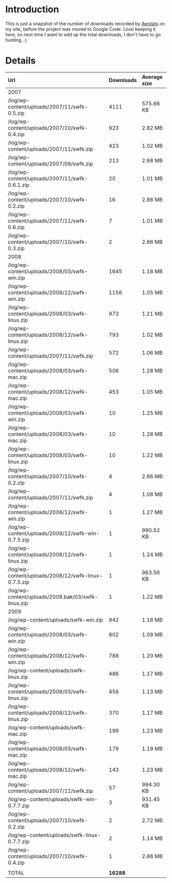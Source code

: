 # Introduction #

This is just a snapshot of the number of downloads recorded by [Awstats](http://awstats.sourceforge.net/) on my site, before the project was moved to Google Code.  (Just keeping it here, so next time I want to add up the total downloads, I don't have to go hunting...)


# Details #

| **Url** | **Downloads** | **Average size** |
|:--------|:--------------|:-----------------|
|2007	    |	              |                  | |
|/log/wp-content/uploads/2007/11/swfk-0.5.zip	|4111	          |575.66 KB         |
|/log/wp-content/uploads/2007/10/swfk-0.4.zip	|923	           |2.82 MB           |
|/log/wp-content/uploads/2007/11/swfk.zip	|423	           |1.02 MB           |
|/log/wp-content/uploads/2007/09/swfk.zip	|213	           |2.68 MB           |
|/log/wp-content/uploads/2007/11/swfk-0.6.1.zip	|20	            |1.01 MB           |
|/log/wp-content/uploads/2007/10/swfk-0.2.zip	|16	            |2.86 MB           |
|/log/wp-content/uploads/2007/11/swfk-0.6.zip	|7	             |1.01 MB           |
|/log/wp-content/uploads/2007/10/swfk-0.3.zip	|2	             |2.86 MB           |
|2008	    |	              |                  | |
|/log/wp-content/uploads/2008/03/swfk-win.zip	|1645	          |1.18 MB           |
|/log/wp-content/uploads/2008/12/swfk-win.zip	|1156	          |1.05 MB           |
|/log/wp-content/uploads/2008/03/swfk-linux.zip	|973	           |1.21 MB           |
|/log/wp-content/uploads/2008/12/swfk-linux.zip	|793	           |1.02 MB           |
|/log/wp-content/uploads/2007/11/swfk.zip	|572	           |1.06 MB           |
|/log/wp-content/uploads/2008/03/swfk-mac.zip	|506	           |1.28 MB           |
|/log/wp-content/uploads/2008/12/swfk-mac.zip	|453	           |1.05 MB           |
|/log/wp-content/uploads/2008/03/swfk-win.zip	|10	            |1.25 MB           |
|/log/wp-content/uploads/2008/03/swfk-mac.zip	|10	            |1.28 MB           |
|/log/wp-content/uploads/2008/03/swfk-linux.zip	|10	            |1.22 MB           |
|/log/wp-content/uploads/2007/10/swfk-0.2.zip	|4	             |2.86 MB           |
|/log/wp-content/uploads/2007/11/swfk.zip	|4	             |1.08 MB           |
|/log/wp-content/uploads/2008/12/swfk-win.zip	|1	             |1.27 MB           |
|/log/wp-content/uploads/2008/12/swfk-win-0.7.5.zip	|1	             |990.52 KB         |
|/log/wp-content/uploads/2008/12/swfk-linux.zip	|1	             |1.24 MB           |
|/log/wp-content/uploads/2008/12/swfk-linux-0.7.5.zip	|1	             |963.56 KB         |
|/log/wp-content/uploads/2008.bak/03/swfk-linux.zip	|1	             |1.22 MB           |
|2009	    |	              |                  | |
|/log/wp-content/uploads/swfk-win.zip	|942	           |1.18 MB           |
|/log/wp-content/uploads/2008/03/swfk-win.zip	|802	           |1.09 MB           |
|/log/wp-content/uploads/2008/12/swfk-win.zip	|788	           |1.20 MB           |
|/log/wp-content/uploads/swfk-linux.zip	|486	           |1.17 MB           |
|/log/wp-content/uploads/2008/03/swfk-linux.zip	|458	           |1.13 MB           |
|/log/wp-content/uploads/2008/12/swfk-linux.zip	|370	           |1.17 MB           |
|/log/wp-content/uploads/swfk-mac.zip	|199	           |1.23 MB           |
|/log/wp-content/uploads/2008/03/swfk-mac.zip	|179	           |1.19 MB           |
|/log/wp-content/uploads/2008/12/swfk-mac.zip	|143	           |1.23 MB           |
|/log/wp-content/uploads/2007/11/swfk.zip	|57	            |994.30 KB         |
|/log/wp-content/uploads/swfk-win-0.7.7.zip	|3	             |931.45 KB         |
|/log/wp-content/uploads/2007/10/swfk-0.2.zip	|2	             |2.72 MB           |
|/log/wp-content/uploads/swfk-linux-0.7.7.zip	|2	             |1.14 MB           |
|/log/wp-content/uploads/2007/10/swfk-0.4.zip	|1	             |2.86 MB           |
|	        |	              |                  |
|TOTAL	   | **16288**     |                  |